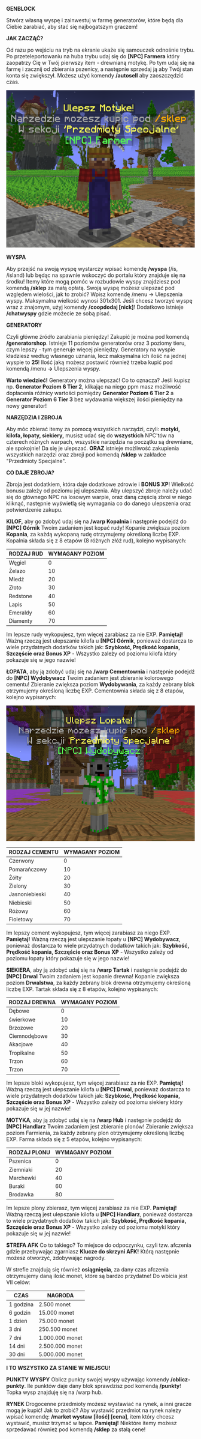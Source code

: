 **GENBLOCK**

Stwórz własną wyspę i zainwestuj w farmę generatorów, które będą dla Ciebie zarabiać, aby stać się najbogatszym graczem!

**JAK ZACZĄĆ?**

Od razu po wejściu na tryb na ekranie ukaże się samouczek odnośnie trybu. Po przeteleportowaniu na huba trybu udaj się do **[NPC] Farmera** który zaopatrzy Cię w Twój pierwszy item - drewnianą motykę. Po tym udaj się na farmę i zacznij od zbierania pszenicy, a następnie sprzedaj ją aby Twój stan konta się zwiększył. Możesz użyć komendy **/autosell** aby zaoszczędzić czas.

![farmer](/assets/genblock/farmerr.png)

**WYSPA**

Aby przejść na swoją wyspę wystarczy wpisać komendę **/wyspa** (/is, /island) lub będąc na spawnie wskoczyć do portalu który znajduje się na środku! Itemy które mogą pomóc w rozbudowie wyspy znajdziesz pod komendą **/sklep** za małą opłatą. Swoją wyspę możesz ulepszać pod względem wielości, jak to zrobić? Wpisz komendę /menu -> Ulepszenia wyspy. Maksymalna wielkość wynosi 301x301. Jeśli chcesz tworzyć wyspę wraz z znajomym, użyj komendy **/coopdodaj [nick]**! Dodatkowo istnieje **/chatwyspy** gdzie możecie ze sobą pisać.

**GENERATORY**

Czyli główne źródło zarabiania pieniędzy! Zakupić je można pod komendą **/generatorshop**. Istnieje 11 poziomów generatorów oraz 3 poziomy tieru, czym lepszy - tym generuje więcej pieniędzy. Generatory na wyspie kładziesz według własnego uznania, lecz maksymalna ich ilość na jednej wyspie to **25**! Ilość jaką możesz postawić również trzeba kupić pod komendą /menu **->** Ulepszenia wyspy.

**Warto wiedzieć!** Generatory można ulepszać! Co to oznacza? Jeśli kupisz np. **Generator Poziom 6 Tier 2**, klikając na niego ppm masz możliwość dopłacenia różnicy wartości pomiędzy **Generator Poziom 6 Tier 2** a **Generator Poziom 6 Tier 3** bez wydawania większej ilości pieniędzy na nowy generator!

**NARZĘDZIA I ZBROJA**

Aby móc zbierać itemy za pomocą wszystkich narządzi, czyli: **motyki, kilofa, łopaty, siekiery,** musisz udać się do **wszystkich** NPC'tów na czterech różnych warpach, wszystkie narzędzia na początku są drewniane, ale spokojnie! Da się je ulepszać. **ORAZ** istnieje możliwość zakupienia wszystkich narzędzi oraz zbroji pod komendą **/sklep** w zakładce "Przedmioty Specjalne".

**CO DAJE ZBROJA?**

Zbroja jest dodatkiem, która daje dodatkowe zdrowie i **BONUS XP**! Wielkość bonusu zależy od poziomu jej ulepszenia. Aby ulepszyć zbroje należy udać się do głównego NPC na losowym warpie, oraz daną częścią zbroi w niego kliknąć, następnie wyświetlą się wymagania co do danego ulepszenia oraz potwierdzenie zakupu.

**KILOF,** aby go zdobyć udaj się na **/warp Kopalnia** i następnie podejdź do **[NPC] Górnik**
Twoim zadaniem jest kopać rudy! Kopanie zwiększa poziom **Kopania**, za każdą wykopaną rudę otrzymujemy określoną liczbę EXP. Kopalnia składa się z 8 etapów (8 różnych złóż rud), kolejno wypisanych:

| RODZAJ RUD |  WYMAGANY POZIOM |
|--------------------|----------------|
|        Węgiel       |       0        | 
|         Żelazo        |       10        | 
|        Miedź       |        20       | 
|        Złoto      |        30       | 
|       Redstone      |         40      | 
|       Lapis     |         50      | 
|       Emeraldy     |         60      | 
|       Diamenty      |         70      | 

Im lepsze rudy wykopujesz, tym więcej zarabiasz za nie EXP. **Pamiętaj!** Ważną rzeczą jest ulepszanie kilofa u **[NPC] Górnik**, ponieważ dostarcza to wiele przydatnych dodatków takich jak: **Szybkość, Prędkość kopania, Szczęście oraz Bonus XP** - Wszystko zależy od poziomu kilofa który pokazuje się w jego nazwie!

**ŁOPATA**, aby ją zdobyć udaj się na **/warp Cementownia** i następnie podejdź do **[NPC] Wydobywacz**
Twoim zadaniem jest zbieranie kolorowego cementu! Zbieranie zwiększa poziom **Wydobywania**, za każdy zebrany blok otrzymujemy określoną liczbę EXP. Cementownia składa się z 8 etapów, kolejno wypisanych:

![wydobywacz](/assets/genblock/npc.wydobywacz.png)

| RODZAJ CEMENTU |  WYMAGANY POZIOM |
|--------------------|----------------|
|        Czerwony       |       0        | 
|         Pomarańczowy        |       10        | 
|        Żółty        |        20       | 
|        Zielony      |        30       | 
|       Jasnoniebieski      |         40      | 
|       Niebieski      |         50      | 
|       Różowy      |         60      | 
|       Fioletowy      |         70      | 

Im lepszy cement wykopujesz, tym więcej zarabiasz za niego EXP. **Pamiętaj!** Ważną rzeczą jest ulepszanie łopaty u **[NPC] Wydobywacz**, ponieważ dostarcza to wiele przydatnych dodatków takich jak: **Szybkość, Prędkość kopania, Szczęście oraz Bonus XP** - Wszystko zależy od poziomu łopaty który pokazuje się w jego nazwie!

**SIEKIERA**, aby ją zdobyć udaj się na **/warp Tartak** i następnie podejdź do **[NPC] Drwal**
Twoim zadaniem jest kopanie drewna! Kopanie zwiększa poziom **Drwalstwa**, za każdy zebrany blok drewna otrzymujemy określoną liczbę EXP. Tartak składa się z 8 etapów, kolejno wypisanych:

| RODZAJ DREWNA |  WYMAGANY POZIOM |
|--------------------|----------------|
|         Dębowe        |    0     | 
|         świerkowe        |   10   | 
|        Brzozowe        |    20    | 
|       Ciemnodębowe      |    30    | 
|       Akacjowe      |      40    | 
|       Tropikalne      |      50    | 
|       Trzon      |    60    | 
|       Trzon      |    70    | 

Im lepsze bloki wykopujesz, tym więcej zarabiasz za nie EXP. **Pamiętaj!** Ważną rzeczą jest ulepszanie kilofa u **[NPC] Drwal**, ponieważ dostarcza to wiele przydatnych dodatków takich jak: **Szybkość, Prędkość kopania, Szczęście oraz Bonus XP** - Wszystko zależy od poziomu siekiery który pokazuje się w jej nazwie!

**MOTYKA**, aby ją zdobyć udaj się na **/warp Hub** i następnie podejdź do **[NPC] Handlarz**
Twoim zadaniem jest zbieranie plonów! Zbieranie zwiększa poziom Farmienia, za każdy zebrany plon otrzymujemy określoną liczbę EXP. Farma składa się z 5 etapów, kolejno wypisanych:

| RODZAJ PLONU |  WYMAGANY POZIOM |
|--------------------|----------------|
|        Pszenica        |       0        | 
|         Ziemniaki        |       20        | 
|        Marchewki        |        40       | 
|       Buraki      |        60       | 
|       Brodawka      |    80      | 



Im lepsze plony zbierasz, tym więcej zarabiasz za nie EXP. **Pamiętaj!** Ważną rzeczą jest ulepszanie kilofa u **[NPC] Handlarz**, ponieważ dostarcza to wiele przydatnych dodatków takich jak: **Szybkość, Prędkość kopania, Szczęście oraz Bonus XP** - Wszystko zależy od poziomu motyki który pokazuje się w jej nazwie!

**STREFA AFK**
Co to takiego? To miejsce do odpoczynku, czyli tzw. afczenia gdzie przebywając zgarniasz **Klucze do skrzyni AFK!** Którą następnie możesz otworzyć, zdobywając nagrody.

W strefie znajdują się również **osiągnięcia**, za dany czas afczenia otrzymujemy daną ilość monet, które są bardzo przydatne! Do wbicia jest VII celów:

| CZAS |  NAGRODA |
|--------------------|----------------|
|        1 godzina      |       2.500 monet       | 
|         6 godzin        |       15.000 monet        | 
|       1 dzień       |        75.000 monet        | 
|       3 dni      |        250.500 monet        | 
|       7 dni       |         1.000.000 monet     | 
|     14 dni    |         2.500.000 monet      | 
|       30 dni     |         5.000.000 monet      | 

**I TO WSZYSTKO ZA STANIE W MIEJSCU!**

**PUNKTY WYSPY**
Oblicz punkty swojej wyspy używając komendy **/oblicz-punkty**. Ile punktów daje dany blok sprawdzisz pod komendą **/punkty**!
Topka wysp znajduję się na /warp hub.

**RYNEK**
Drogocenne przedmioty możesz wystawiać na rynek, a inni gracze mogą je kupić! Jak to zrobić?
Aby wystawić przedmiot na rynek należy wpisać komendę: **/market wystaw [ilość] [cena]**, item który chcesz wystawić, musisz trzymać w łapce.
**Pamiętaj!** Niektóre itemy możesz sprzedawać również pod komendą **/sklep** za stałą cene!

